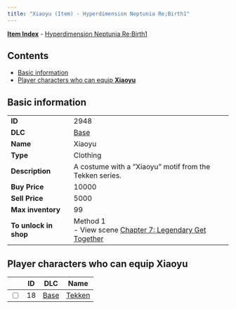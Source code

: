 ```yaml
---
title: "Xiaoyu (Item) - Hyperdimension Neptunia Re;Birth1"
---
```


[**Item Index**](/neptunia/rb1/item/index.html) - [Hyperdimension Neptunia Re;Birth1](/neptunia/rb1)

## Contents

- [Basic information](#basic-information)
- [Player characters who can equip **Xiaoyu**](#player-characters-who-can-equip-xiaoyu)

## Basic information

|   |   |
| -- | -- |
| **ID** | 2948 |
| **DLC** | [Base](/neptunia/rb1/dlc/1-base.html) |
| **Name** | Xiaoyu |
| **Type** | Clothing |
| **Description** | A costume with a ”Xiaoyu” motif from the Tekken series. |
| **Buy Price** | 10000 |
| **Sell Price** | 5000 |
| **Max inventory** | 99 |
| **To unlock in shop** | Method 1<br />- View scene [Chapter 7: Legendary Get Together](/neptunia/rb1/scene/1-726-chapter-7-legendary-get-together.html) |


## Player characters who can equip **Xiaoyu**

|    | ID | DLC | Name |
| -- | -- | --- | ---- |
| <input type="checkbox" id="rb1-player-1-18" class="trackbox" /> | 18 | [Base](/neptunia/rb1/dlc/1-base.html) | [Tekken](/neptunia/rb1/player/1-18-tekken.html) |
